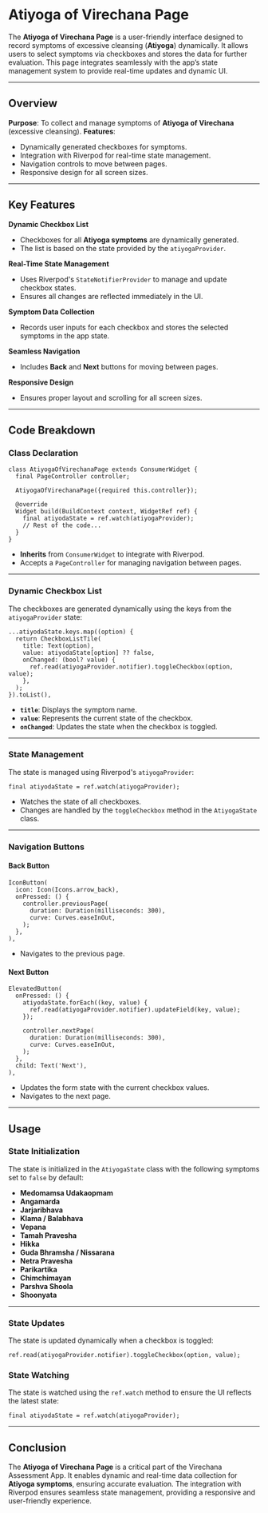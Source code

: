 # Atiyoga of Virechana Page

The **Atiyoga of Virechana Page** is a user-friendly interface designed to record symptoms of excessive cleansing (**Atiyoga**) dynamically. It allows users to select symptoms via checkboxes and stores the data for further evaluation. This page integrates seamlessly with the app’s state management system to provide real-time updates and dynamic UI.

---

## **Overview**

**Purpose**: To collect and manage symptoms of **Atiyoga of Virechana** (excessive cleansing).
**Features**:

- Dynamically generated checkboxes for symptoms.
- Integration with Riverpod for real-time state management.
- Navigation controls to move between pages.
- Responsive design for all screen sizes.

---

## **Key Features**

**Dynamic Checkbox List**

- Checkboxes for all **Atiyoga symptoms** are dynamically generated.
- The list is based on the state provided by the `atiyogaProvider`.

**Real-Time State Management**

- Uses Riverpod's `StateNotifierProvider` to manage and update checkbox states.
- Ensures all changes are reflected immediately in the UI.

**Symptom Data Collection**

- Records user inputs for each checkbox and stores the selected symptoms in the app state.

**Seamless Navigation**

- Includes **Back** and **Next** buttons for moving between pages.

**Responsive Design**

- Ensures proper layout and scrolling for all screen sizes.

---

## **Code Breakdown**

### **Class Declaration**

```
class AtiyogaOfVirechanaPage extends ConsumerWidget {
  final PageController controller;

  AtiyogaOfVirechanaPage({required this.controller});

  @override
  Widget build(BuildContext context, WidgetRef ref) {
    final atiyodaState = ref.watch(atiyogaProvider);
    // Rest of the code...
  }
}
```

- **Inherits** from `ConsumerWidget` to integrate with Riverpod.
- Accepts a `PageController` for managing navigation between pages.

---

### **Dynamic Checkbox List**

The checkboxes are generated dynamically using the keys from the `atiyogaProvider` state:

```
...atiyodaState.keys.map((option) {
  return CheckboxListTile(
    title: Text(option),
    value: atiyodaState[option] ?? false,
    onChanged: (bool? value) {
      ref.read(atiyogaProvider.notifier).toggleCheckbox(option, value);
    },
  );
}).toList(),
```

- **`title`**: Displays the symptom name.
- **`value`**: Represents the current state of the checkbox.
- **`onChanged`**: Updates the state when the checkbox is toggled.

---

### **State Management**

The state is managed using Riverpod's `atiyogaProvider`:

```
final atiyodaState = ref.watch(atiyogaProvider);
```

- Watches the state of all checkboxes.
- Changes are handled by the `toggleCheckbox` method in the `AtiyogaState` class.

---

### **Navigation Buttons**

#### **Back Button**

```
IconButton(
  icon: Icon(Icons.arrow_back),
  onPressed: () {
    controller.previousPage(
      duration: Duration(milliseconds: 300),
      curve: Curves.easeInOut,
    );
  },
),
```

- Navigates to the previous page.

#### **Next Button**

```
ElevatedButton(
  onPressed: () {
    atiyodaState.forEach((key, value) {
      ref.read(atiyogaProvider.notifier).updateField(key, value);
    });

    controller.nextPage(
      duration: Duration(milliseconds: 300),
      curve: Curves.easeInOut,
    );
  },
  child: Text('Next'),
),
```

- Updates the form state with the current checkbox values.
- Navigates to the next page.

---

## **Usage**

### **State Initialization**

The state is initialized in the `AtiyogaState` class with the following symptoms set to `false` by default:

- **Medomamsa Udakaopmam**
- **Angamarda**
- **Jarjaribhava**
- **Klama / Balabhava**
- **Vepana**
- **Tamah Pravesha**
- **Hikka**
- **Guda Bhramsha / Nissarana**
- **Netra Pravesha**
- **Parikartika**
- **Chimchimayan**
- **Parshva Shoola**
- **Shoonyata**

---

### **State Updates**

The state is updated dynamically when a checkbox is toggled:

```
ref.read(atiyogaProvider.notifier).toggleCheckbox(option, value);
```

### **State Watching**

The state is watched using the `ref.watch` method to ensure the UI reflects the latest state:

```
final atiyodaState = ref.watch(atiyogaProvider);
```

---

## **Conclusion**

The **Atiyoga of Virechana Page** is a critical part of the Virechana Assessment App. It enables dynamic and real-time data collection for **Atiyoga symptoms**, ensuring accurate evaluation. The integration with Riverpod ensures seamless state management, providing a responsive and user-friendly experience.
